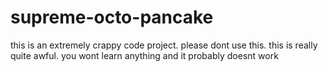 # supreme-octo-pancake
this is an extremely crappy code project. please dont use this. this is really quite awful. you wont learn anything and it probably doesnt work
